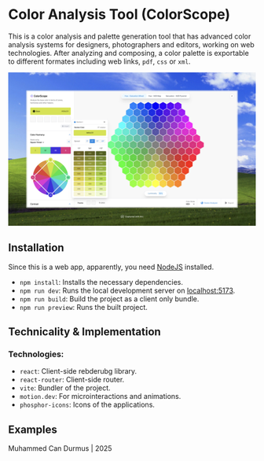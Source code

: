 # Color Analysis Tool (ColorScope)

This is a color analysis and palette generation tool that has advanced color analysis systems for designers, photographers and editors, working on web technologies. After analyzing and composing, a color palette is exportable to different formates including web links, `pdf`, `css` or `xml`.

<img src="docs/hs-wheel.jpeg" alt="Hue Saturation Wheel" />

## Installation

Since this is a web app, apparently, you need [NodeJS](https://nodejs.org/en) installed.

- `npm install`: Installs the necessary dependencies.
- `npm run dev`: Runs the local development server on [localhost:5173](http://localhost:5173).
- `npm run build`: Build the project as a client only bundle.
- `npm run preview`: Runs the built project.

## Technicality & Implementation

### Technologies:

- `react`: Client-side rebderubg library.
- `react-router`: Client-side router.
- `vite`: Bundler of the project.
- `motion.dev`: For microinteractions and animations.
- `phosphor-icons`: Icons of the applications.

## Examples

Muhammed Can Durmus | 2025
